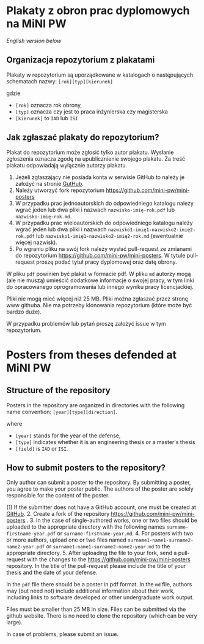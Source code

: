 # Plakaty z obron prac dyplomowych na MiNI PW

*English version below*

## Organizacja repozytorium z plakatami

Plakaty w repozytorium są uporządkowane w katalogach o następujących schematach nazwy:
`[rok][typ][kierunek]`

gdzie 

* `[rok]` oznacza rok obrony,
* `[typ]` oznacza czy jest to praca inżynierska czy magisterska
* `[kierunek]` to `IAD` lub `ISI`  

## Jak zgłaszać plakaty do repozytorium?

Plakat do repozytorium może zgłosić tylko autor plakatu. 
Wysłanie zgłoszenia oznacza zgodę na upublicznienie swojego plakatu.
Za treść plakatu odpowiadają wyłącznie autorzy plakatu.

1. Jeżeli zgłaszający nie posiada konta w serwisie GitHub to należy je założyć na stronie [GutHub](https://github.com/).
2. Należy utworzyć fork repozytorium https://github.com/mini-pw/mini-posters
3. W przypadku prac jednoautorskich do odpowiedniego katalogu należy wgrać jeden lub dwa pliki i nazwach
 `nazwisko-imię-rok.pdf` lub `nazwisko-imię-rok.md`.
3. W przypadku prac wieloautorskich do odpowiedniego katalogu należy wgrać jeden lub dwa pliki i nazwach
 `nazwisko1-imię1-nazwisko2-imię2-rok.pdf` lub `nazwisko1-imię1-nazwisko2-imię2-rok.md` (ewentualnie więcej nazwisk).
 4. Po wgraniu pliku na swój fork należy wysłać pull-request ze zmianami do repozytorium https://github.com/mini-pw/mini-posters. W tytule pull-request proszę podać tytuł pracy dyplomowej oraz datę obrony.

W pliku `pdf` powinien być plakat w formacie pdf. W pliku `md` autorzy mogą (ale nie muszą) umieścić dodatkowe informacje o swojej pracy, w tym linki do opracowanego oprogramowania lub innego wyniku pracy licencjackiej.

Pliki nie mogą mieć więcej niż 25 MB. 
Pliki można zgłaszać przez stronę www githuba. Nie ma potrzeby klonowania repozytorium (które może być bardzo duże).

W przypadku problemów lub pytań proszę założyć issue w tym repozytorium.



# Posters from theses defended at MiNI PW

## Structure of the repository

Posters in the repository are organized in directories with the following name convention:
`[year][type][direction]`.

where 

* `[year]` stands for the year of the defense,
* `[type]` indicates whether it is an engineering thesis or a master's thesis
* `[field]` is `IAD` or `ISI`.  

## How to submit posters to the repository?

Only author can submit a poster to the repository. 
By submitting a poster, you agree to make your poster public.
The authors of the poster are solely responsible for the content of the poster.

(1) If the submitter does not have a GitHub account, one must be created at [GitHub](https://github.com/).
2. Create a fork of the repository https://github.com/mini-pw/mini-posters .
3. In the case of single-authored works, one or two files should be uploaded to the appropriate directory with the following names  `surname-firstname-year.pdf` or `surname-firstname-year.md`.
4. For posters with two or more authors, upload one or two files named `surname1-name1-surname2-name2-year.pdf` or `surname1-name1-surname2-name2-year.md` to the appropriate directory. 
5. After uploading the file to your fork, send a pull-request with the changes to the https://github.com/mini-pw/mini-posters repository. In the title of the pull-request please include the title of your thesis and the date of your defense.

In the `pdf` file there should be a poster in pdf format. In the `md` file, authors may (but need not) include additional information about their work, including links to software developed or other undergraduate work output.

Files must be smaller than 25 MB in size. 
Files can be submitted via the github website. There is no need to clone the repository (which can be very large).

In case of problems, please submit an issue.

